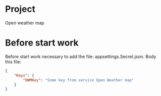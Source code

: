 # Project
Open weather map

# Before start work
Before start work necessary to add the file: appsettings.Secret.json.
Body this file:
```json
{
    "Keys": {
        "OWMKey": "Some key from service Open Weather map"
    }
}
```